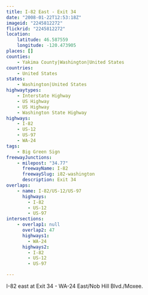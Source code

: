 ```yaml
---
title: I-82 East - Exit 34
date: "2008-01-22T12:53:18Z"
imageid: "2245812272"
flickrid: "2245812272"
location:
    latitude: 46.587559
    longitude: -120.473905
places: []
counties:
    - Yakima County|Washington|United States
countries:
    - United States
states:
    - Washington|United States
highwaytypes:
    - Interstate Highway
    - US Highway
    - US Highway
    - Washington State Highway
highways:
    - I-82
    - US-12
    - US-97
    - WA-24
tags:
    - Big Green Sign
freewayJunctions:
    - milepost: "34.77"
      freewayName: I-82
      freewaySlug: i82-washington
      description: Exit 34
overlaps:
    - name: I-82/US-12/US-97
      highways:
        - I-82
        - US-12
        - US-97
intersections:
    - overlap1: null
      overlap2: 47
      highways1:
        - WA-24
      highways2:
        - I-82
        - US-12
        - US-97

---
```

I-82 east at Exit 34 - WA-24 East/Nob Hill Blvd./Moxee.